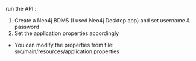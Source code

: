  run the API :
1) Create a Neo4j BDMS (I used Neo4j Desktop app) and set username & password 
2) Set the application.properties accordingly
* You can modify the properties from file: src/main/resources/application.properties
